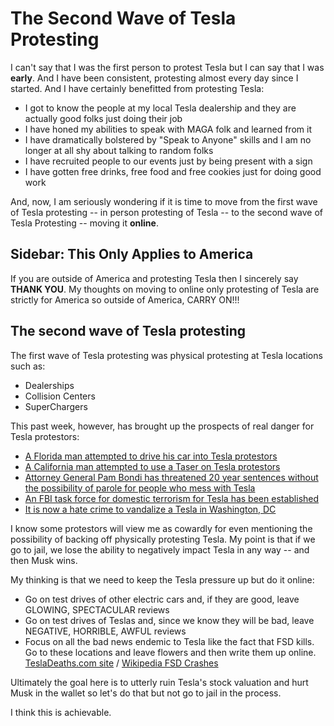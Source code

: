 # The Second Wave of Tesla Protesting

I can't say that I was the first person to protest Tesla but I can say that I was **early**.  And I have been consistent, protesting almost every day since I started.  And I have certainly benefitted from protesting Tesla:

* I got to know the people at my local Tesla dealership and they are actually good folks just doing their job
* I have honed my abilities to speak with MAGA folk and learned from it
* I have dramatically bolstered by "Speak to Anyone" skills and I am no longer at all shy about talking to random folks
* I have recruited people to our events just by being present with a sign
* I have gotten free drinks, free food and free cookies just for doing good work

And, now, I am seriously wondering if it is time to move from the first wave of Tesla protesting -- in person protesting of Tesla -- to the second wave of Tesla Protesting -- moving it **online**.

## Sidebar: This Only Applies to America

If you are outside of America and protesting Tesla then I sincerely say **THANK YOU**.  My thoughts on moving to online only protesting of Tesla are strictly for America so outside of America, CARRY ON!!!

## The second wave of Tesla protesting

The first wave of Tesla protesting was physical protesting at Tesla locations such as:

* Dealerships
* Collision Centers
* SuperChargers

This past week, however, has brought up the prospects of real danger for Tesla protestors:

* [A Florida man attempted to drive his car into Tesla protestors](https://abcnews.go.com/US/florida-man-arrested-after-driving-car-protesters-tesla/story?id=120094773)
* [A California man attempted to use a Taser on Tesla protestors](https://electrek.co/2025/03/24/trump-supporter-arrested-at-tesla-protest-after-using-a-taser-video/)
* [Attorney General Pam Bondi has threatened 20 year sentences without the possibility of parole for people who mess with Tesla](https://www.msnbc.com/opinion/msnbc-opinion/pam-bondi-tesla-protests-musk-domestic-terrorism-claims-rcna197941)
* [An FBI task force for domestic terrorism for Tesla has been established](https://www.wishtv.com/news/fbi-task-force-domestic-terrorism-tesla/?utm_medium=social&utm_source=facebook_WISH-TV&fbclid=IwZXh0bgNhZW0CMTEAAR10mDNL7bNmoJo_O5lhTZNwJVj0NkMU5uDkIZ2u5qHL42SrgcD6DEqiUgA_aem_MEd11beiZnMeR-BP3R7NWA)
* [It is now a hate crime to vandalize a Tesla in Washington, DC](https://www.politico.com/news/magazine/2025/03/27/elon-musk-tesla-vandalism-hate-crime-washington-dc-00252290)

I know some protestors will view me as cowardly for even mentioning the possibility of backing off physically protesting Tesla.  My point is that if we go to jail, we lose the ability to negatively impact Tesla in any way -- and then Musk wins.

My thinking is that we need to keep the Tesla pressure up but do it online:

* Go on test drives of other electric cars and, if they are good, leave GLOWING, SPECTACULAR reviews
* Go on test drives of Teslas and, since we know they will be bad, leave NEGATIVE, HORRIBLE, AWFUL reviews
* Focus on all the bad news endemic to Tesla like the fact that FSD kills.  Go to these locations and leave flowers and then write them up online.  [TeslaDeaths.com site](https://www.tesladeaths.com/) / [Wikipedia FSD Crashes](https://www.tesladeaths.com/)

Ultimately the goal here is to utterly ruin Tesla's stock valuation and hurt Musk in the wallet so let's do that but not go to jail in the process.  

I think this is achievable.  


